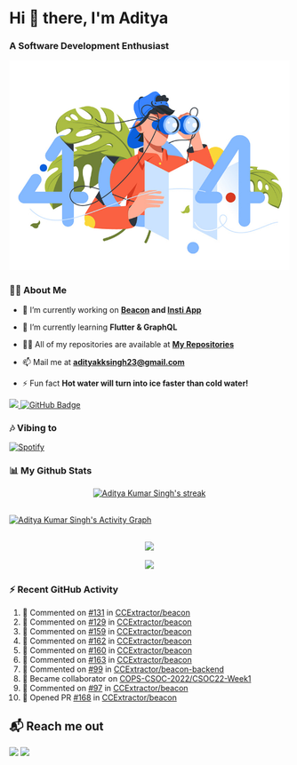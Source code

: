 <h1 align="left"> Hi 👋 there, I'm Aditya</h1>
<!-- <p align="center">
    
[![Typing SVG](https://readme-typing-svg.herokuapp.com?color=%2336BCF7&size=40&center=true&lines=Hi+There!;I'm+Aditya)](https://git.io/typing-svg)
    
</p> -->
<h3 align="left">A Software Development Enthusiast</h3>
<img src="./aditya-home.jpg" />

### 🙋‍♂️ About Me

- 🔭 I’m currently working on **[Beacon](https://github.com/CCExtractor/beacon) and [Insti App](https://github.com/IIT-BHU-InstiApp/IIT-BHU-app)**

- 🌱 I’m currently learning **Flutter & GraphQL**

- 👨‍💻 All of my repositories are available at **[My Repositories](https://github.com/ItsAdityaKSingh?tab=repositories)**

- 📫 Mail me at **adityakksingh23@gmail.com**

- ⚡ Fun fact **Hot water will turn into ice faster than cold water!**


<p align="left">
<a href="https://github.com/ItsAdityaKSingh/github-profile-views-counter">
    <img src="https://komarev.com/ghpvc/?username=itsadityaksingh">
</a> <a href="https://github.com/itsadityaksingh?tab=followers"><img src="https://img.shields.io/github/followers/itsadityaksingh?label=Followers&style=social" alt="GitHub Badge"></a>
</p>
  
### 🎶 Vibing to
[![Spotify](https://spotify-live.vercel.app/api/spotify)](https://open.spotify.com/artist/6VuMaDnrHyPL1p4EHjYLi7?si=3cl_3ZkyRLWj-AUGzT867g)

### 📊 My Github Stats
<!-- [![𝚝𝚛𝚘𝚙𝚑𝚢](https://github-profile-trophy.vercel.app/?username=ItsAdityaKSingh&column=8&margin-w=15&margin-h=15&no-bg=true&no-frame=true&theme=juicyfresh)](https://github.com/ItsAdityaKSingh)

<p align="center">
  <a>
    <img height="150" width="150" src="https://github.com/JayantGoel001/JayantGoel001/blob/master/PNG/left.png">
    <img align="center" src="https://github-readme-streak-stats.herokuapp.com/?user=ItsAdityaKSingh&theme=dark&hide_border=true"/>
    <img height="150" width="150" src="https://github.com/JayantGoel001/JayantGoel001/blob/master/PNG/right.png">
  </a>
</p> -->

<p align="center">
    <a href="https://github.com/SubhamRaoniar28/github-readme-streak-stats">
        <img title="🔥 Get streak stats for your profile at git.io/streak-stats" alt="Aditya Kumar Singh's streak" src="https://github-readme-streak-stats.herokuapp.com/?user=ItsAdityaKSingh&theme=highcontrast&hide_border=true&background=0D1117"/>
    </a>
</p>



<br/>
<a href="https://github.com/kailash360/github-readme-activity-graph"><img alt="Aditya Kumar Singh's Activity Graph" src="https://activity-graph.herokuapp.com/graph?username=itsadityaksingh&bg_color=0D1117&color=FF8539&line=FF8539&point=FFFFFF&hide_border=true" /></a>
<br/>
<br/>
<p align="center"><img src="https://github-readme-stats.vercel.app/api/top-langs/?username=itsadityaksingh&layout=compact"/></p>
<p align="center"><img src="https://github-readme-stats.vercel.app/api?username=ItsAdityaKSingh&show_icons=true&theme=swift" /></p>

### ⚡ Recent GitHub Activity
<!--RECENT_ACTIVITY:start-->
1. 💬 Commented on [#131](https://github.com/CCExtractor/beacon/issues/131#issuecomment-1174717161) in [CCExtractor/beacon](https://github.com/CCExtractor/beacon)
2. 💬 Commented on [#129](https://github.com/CCExtractor/beacon/issues/129#issuecomment-1174714772) in [CCExtractor/beacon](https://github.com/CCExtractor/beacon)
3. 💬 Commented on [#159](https://github.com/CCExtractor/beacon/issues/159#issuecomment-1173405582) in [CCExtractor/beacon](https://github.com/CCExtractor/beacon)
4. 💬 Commented on [#162](https://github.com/CCExtractor/beacon/issues/162#issuecomment-1173404778) in [CCExtractor/beacon](https://github.com/CCExtractor/beacon)
5. 💬 Commented on [#160](https://github.com/CCExtractor/beacon/issues/160#issuecomment-1173404114) in [CCExtractor/beacon](https://github.com/CCExtractor/beacon)
6. 💬 Commented on [#163](https://github.com/CCExtractor/beacon/issues/163#issuecomment-1173399189) in [CCExtractor/beacon](https://github.com/CCExtractor/beacon)
7. 💬 Commented on [#99](https://github.com/CCExtractor/beacon-backend/pull/99#issuecomment-1167131469) in [CCExtractor/beacon-backend](https://github.com/CCExtractor/beacon-backend)
8. 🤝 Became collaborator on [COPS-CSOC-2022/CSOC22-Week1](https://github.com/COPS-CSOC-2022/CSOC22-Week1)
9. 💬 Commented on [#97](https://github.com/CCExtractor/beacon/pull/97#issuecomment-1165657503) in [CCExtractor/beacon](https://github.com/CCExtractor/beacon)
10. 💪 Opened PR [#168](https://github.com/CCExtractor/beacon/pull/168) in [CCExtractor/beacon](https://github.com/CCExtractor/beacon)
<!--RECENT_ACTIVITY:end-->



## 📬 Reach me out
<p align="left">
<a href = "https://www.linkedin.com/in/itsadityaksingh/"><img src="https://img.icons8.com/fluent/48/000000/linkedin.png"/></a>
<a href = "https://www.instagram.com/itsadityaksingh/"><img src="https://img.icons8.com/fluent/48/000000/instagram-new.png"/></a>
</p>
